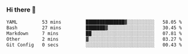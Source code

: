 ### Hi there 👋

<!--
**urzz/urzz** is a ✨ _special_ ✨ repository because its `README.md` (this file) appears on your GitHub profile.

Here are some ideas to get you started:

- 🔭 I’m currently working on ...
- 🌱 I’m currently learning ...
- 👯 I’m looking to collaborate on ...
- 🤔 I’m looking for help with ...
- 💬 Ask me about ...
- 📫 How to reach me: ...
- 😄 Pronouns: ...
- ⚡ Fun fact: ...
-->

<!--START_SECTION:waka-->

```txt
YAML         53 mins         ██████████████▓░░░░░░░░░░   58.05 %
Bash         27 mins         ███████▓░░░░░░░░░░░░░░░░░   30.45 %
Markdown     7 mins          ██░░░░░░░░░░░░░░░░░░░░░░░   07.81 %
Other        2 mins          ▓░░░░░░░░░░░░░░░░░░░░░░░░   03.27 %
Git Config   0 secs          ░░░░░░░░░░░░░░░░░░░░░░░░░   00.43 %
```

<!--END_SECTION:waka-->
